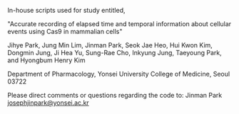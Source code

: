 In-house scripts used for study entitled,

"Accurate recording of elapsed time and temporal information about cellular events using Cas9 in mammalian cells"

Jihye Park, Jung Min Lim, Jinman Park, Seok Jae Heo, Hui Kwon Kim, Dongmin Jung, Ji Hea Yu, Sung-Rae Cho, Inkyung Jung, Taeyoung Park, and Hyongbum Henry Kim

Department of Pharmacology, Yonsei University College of Medicine, Seoul 03722

Please direct comments or questions regarding the code to:
Jinman Park josephjinpark@yonsei.ac.kr
